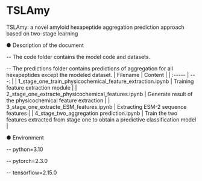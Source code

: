 # TSLAmy

TSLAmy: a novel amyloid hexapeptide aggregation prediction approach based on two-stage learning


● Description of the document

 -- The code folder contains the model code and datasets.
 
 -- The predictions folder contains predictions of aggregation for all hexapeptides except the modeled dataset.
 | Filename   | Content |
| :----- | ---: |
| 1_stage_one_train_physicochemical_feature_extraction.ipynb   | Training feature extraction module   |
| 2_stage_one_extracte_physicochemical_features.ipynb   | Generate result of the physicochemical feature extraction   |
| 3_stage_one_extracte_ESM_features.ipynb   | Extracting ESM-2 sequence features   |
| 4_stage_two_aggregation prediction.ipynb   | Train the two features extracted from stage one to obtain a predictive classification model   |


● Environment

 -- python=3.10
 
 -- pytorch=2.3.0
 
 -- tensorflow=2.15.0

